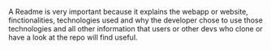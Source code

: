 A Readme is very important because it explains the webapp or website, finctionalities, technologies used and why the developer chose to use those technologies and all other information that users or other devs who clone or have a look at the repo will find useful.
